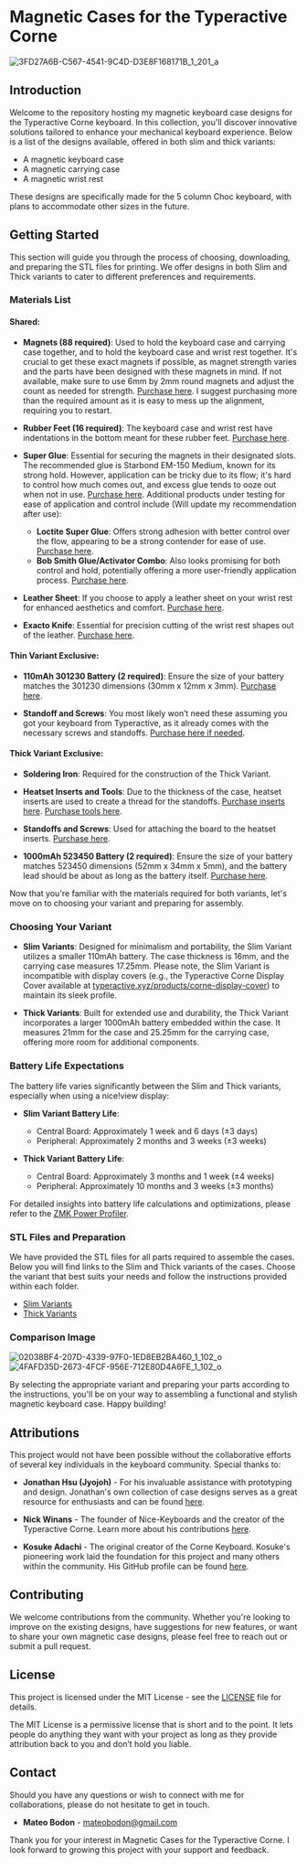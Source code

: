 # Magnetic Cases for the Typeractive Corne
![3FD27A6B-C567-4541-9C4D-D3E8F168171B_1_201_a](https://github.com/MateoBodon/Corne-Case-Accesorie-Design/assets/55267042/42e29896-1a31-4c79-a021-71f89bf9a0c1)


## Introduction

Welcome to the repository hosting my magnetic keyboard case designs for the Typeractive Corne keyboard. In this collection, you'll discover innovative solutions tailored to enhance your mechanical keyboard experience. Below is a list of the designs available, offered in both slim and thick variants:

- A magnetic keyboard case
- A magnetic carrying case
- A magnetic wrist rest

These designs are specifically made for the 5 column Choc keyboard, with plans to accommodate other sizes in the future.

## Getting Started

This section will guide you through the process of choosing, downloading, and preparing the STL files for printing. We offer designs in both Slim and Thick variants to cater to different preferences and requirements.

### Materials List

#### Shared:

- **Magnets (88 required)**: Used to hold the keyboard case and carrying case together, and to hold the keyboard case and wrist rest together. It's crucial to get these exact magnets if possible, as magnet strength varies and the parts have been designed with these magnets in mind. If not available, make sure to use 6mm by 2mm round magnets and adjust the count as needed for strength. [Purchase here](https://www.amazon.com/gp/product/B07XRQ44VC/ref=ppx_yo_dt_b_search_asin_title?ie=UTF8&psc=1). I suggest purchasing more than the required amount as it is easy to mess up the alignment, requiring you to restart.

- **Rubber Feet (16 required)**: The keyboard case and wrist rest have indentations in the bottom meant for these rubber feet. [Purchase here](https://keeb.io/products/skuf-silicone-rubber-keyboard-feet).

 - **Super Glue**: Essential for securing the magnets in their designated slots. The recommended glue is Starbond EM-150 Medium, known for its strong hold. However, application can be tricky due to its flow; it's hard to control how much comes out, and excess glue tends to ooze out when not in use. [Purchase here](https://www.amazon.com/Starbond-EM-150-Medium-Premium-Cyanoacrylate/dp/B00C32MHJU/ref=sr_1_1_sspa?crid=1IH3AFUNRCKYB&keywords=ca+glue&qid=1708881751&sprefix=ca+glue%2Caps%2C114&sr=8-1-spons&psc=1). Additional products under testing for ease of application and control include (Will update my recommendation after use):
    - **Loctite Super Glue**: Offers strong adhesion with better control over the flow, appearing to be a strong contender for ease of use. [Purchase here](https://www.amazon.com/dp/B0006HUJCQ?ref=ppx_yo2ov_dt_b_product_details&th=1).
    - **Bob Smith Glue/Activator Combo**: Also looks promising for both control and hold, potentially offering a more user-friendly application process. [Purchase here](https://www.amazon.com/dp/B0166FFCHS?ref=ppx_yo2ov_dt_b_product_details&th=1).
  
- **Leather Sheet**: If you choose to apply a leather sheet on your wrist rest for enhanced aesthetics and comfort. [Purchase here](https://www.amazon.com/gp/product/B08N68MVZD/ref=ppx_yo_dt_b_search_asin_title?ie=UTF8&psc=1).

- **Exacto Knife**: Essential for precision cutting of the wrist rest shapes out of the leather. [Purchase here](https://www.amazon.com/Fiskars-Exacto-Precision-Crafts-Protective/dp/B001A42CTW/ref=sr_1_1_sspa?crid=CM9VH09RUSUL&dib=eyJ2IjoiMSJ9.8j86bI_Zi8ezuZOCqkUu1sgSa9DDY7OfWpEg97C5b-vxO8B1ezW1UrEO_zXiqWOSXeFqQ9tHsVxOqMzeqUZcb1W-sTdY5seew0IydFs7MfE-SymB2MvQUImWFg1lcSAUaqvLaRkpnBT8gdUqOT9EAqm7X1pYc7E9FdmGtF9sBT4sRJngOfWgJy2WIYPUIAm80T_fOwQDueM3Kep9SSxKg0iF9U-XuvCUuL2o7N6mdg5aviNGt1U1hWuE_nf_Z0HWFSXPq8XJxDD0ThJJj1fJdbFv_yAShK4UZdyZMgnLzyg.ecUdeAFBLCcB15R2KXQalXP9zRTVURHRvh49j7GK9vQ&dib_tag=se&keywords=xacto+knife&qid=1708886636&sprefix=xacto+knife%2Caps%2C109&sr=8-1-spons&sp_csd=d2lkZ2V0TmFtZT1zcF9hdGY&psc=1).

#### Thin Variant Exclusive:

- **110mAh 301230 Battery (2 required)**: Ensure the size of your battery matches the 301230 dimensions (30mm x 12mm x 3mm). [Purchase here](https://typeractive.xyz/products/lithium-battery-110mah?variant=43294731665639).

- **Standoff and Screws**: You most likely won’t need these assuming you got your keyboard from Typeractive, as it already comes with the necessary screws and standoffs. [Purchase here if needed](https://www.amazon.com/gp/product/B07B9X1KY6/ref=ppx_yo_dt_b_search_asin_title?ie=UTF8&psc=1).

#### Thick Variant Exclusive:

- **Soldering Iron**: Required for the construction of the Thick Variant.

- **Heatset Inserts and Tools**: Due to the thickness of the case, heatset inserts are used to create a thread for the standoffs. [Purchase inserts here](https://www.amazon.com/gp/product/B09MTS6ZZQ/ref=ppx_yo_dt_b_search_asin_title?ie=UTF8&th=1). [Purchase tools here](https://www.amazon.com/gp/product/B09MTS6ZZQ/ref=ppx_yo_dt_b_search_asin_title?ie=UTF8&th=1).

- **Standoffs and Screws**: Used for attaching the board to the heatset inserts. [Purchase here](https://www.amazon.com/gp/product/B07B9X1KY6/ref=ppx_yo_dt_b_search_asin_title?ie=UTF8&psc=1).

- **1000mAh 523450 Battery (2 required)**: Ensure the size of your battery matches 523450 dimensions (52mm x 34mm x 5mm), and the battery lead should be about as long as the battery itself. [Purchase here](https://www.amazon.com/gp/product/B07BTHH72G/ref=ppx_yo_dt_b_search_asin_title?ie=UTF8&psc=1).

Now that you're familiar with the materials required for both variants, let's move on to choosing your variant and preparing for assembly.

### Choosing Your Variant

- **Slim Variants**: Designed for minimalism and portability, the Slim Variant utilizes a smaller 110mAh battery. The case thickness is 16mm, and the carrying case measures 17.25mm. Please note, the Slim Variant is incompatible with display covers (e.g., the Typeractive Corne Display Cover available at [typeractive.xyz/products/corne-display-cover](https://typeractive.xyz/products/corne-display-cover)) to maintain its sleek profile.
  
- **Thick Variants**: Built for extended use and durability, the Thick Variant incorporates a larger 1000mAh battery embedded within the case. It measures 21mm for the case and 25.25mm for the carrying case, offering more room for additional components.

### Battery Life Expectations

The battery life varies significantly between the Slim and Thick variants, especially when using a nice!view display:

- **Slim Variant Battery Life**:
  - Central Board: Approximately 1 week and 6 days (±3 days)
  - Peripheral: Approximately 2 months and 3 weeks (±3 weeks)

- **Thick Variant Battery Life**:
  - Central Board: Approximately 3 months and 1 week (±4 weeks)
  - Peripheral: Approximately 10 months and 3 weeks (±3 months)

For detailed insights into battery life calculations and optimizations, please refer to the [ZMK Power Profiler](https://zmk.dev/power-profiler).

### STL Files and Preparation

We have provided the STL files for all parts required to assemble the cases. Below you will find links to the Slim and Thick variants of the cases. Choose the variant that best suits your needs and follow the instructions provided within each folder.

- [Slim Variants](Choc-5col-Slim/)
- [Thick Variants](Choc-5col-Thick/)

### Comparison Image

![02038BF4-207D-4339-97F0-1ED8EB2BA460_1_102_o](https://github.com/MateoBodon/Corne-Case-Accesorie-Design/assets/55267042/8c244ba0-3562-47c0-8e3b-fd2d0324cad0)
![4FAFD35D-2673-4FCF-956E-712E80D4A6FE_1_102_o](https://github.com/MateoBodon/Corne-Case-Accesorie-Design/assets/55267042/57357c6a-0673-499f-b53c-35f9a1d84165)


By selecting the appropriate variant and preparing your parts according to the instructions, you'll be on your way to assembling a functional and stylish magnetic keyboard case. Happy building!

## Attributions

This project would not have been possible without the collaborative efforts of several key individuals in the keyboard community. Special thanks to:

- **Jonathan Hsu (Jyojoh)** - For his invaluable assistance with prototyping and design. Jonathan's own collection of case designs serves as a great resource for enthusiasts and can be found [here](https://github.com/jyojoh/case-designs/tree/main).

- **Nick Winans** - The founder of Nice-Keyboards and the creator of the Typeractive Corne. Learn more about his contributions [here](https://github.com/Nicell).

- **Kosuke Adachi** - The original creator of the Corne Keyboard. Kosuke's pioneering work laid the foundation for this project and many others within the community. His GitHub profile can be found [here](https://github.com/foostan).

## Contributing

We welcome contributions from the community. Whether you're looking to improve on the existing designs, have suggestions for new features, or want to share your own magnetic case designs, please feel free to reach out or submit a pull request.

## License

This project is licensed under the MIT License - see the [LICENSE](LICENSE) file for details.

The MIT License is a permissive license that is short and to the point. It lets people do anything they want with your project as long as they provide attribution back to you and don’t hold you liable.

## Contact

Should you have any questions or wish to connect with me for collaborations, please do not hesitate to get in touch.

- **Mateo Bodon** - [mateobodon@gmail.com](mailto:mateobodon@gmail.com)

Thank you for your interest in Magnetic Cases for the Typeractive Corne. I look forward to growing this project with your support and feedback.
